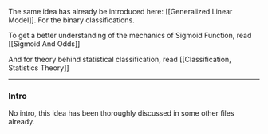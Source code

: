 The same idea has already be introduced here: [[Generalized Linear Model]]. 
For the binary classifications. 

To get a better understanding of the mechanics of Sigmoid Function, read [[Sigmoid And Odds]]

And for theory behind statistical classification, read [[Classification, Statistics Theory]]

---

### **Intro**

No intro, this idea has been thoroughly discussed in some other files already. 	

